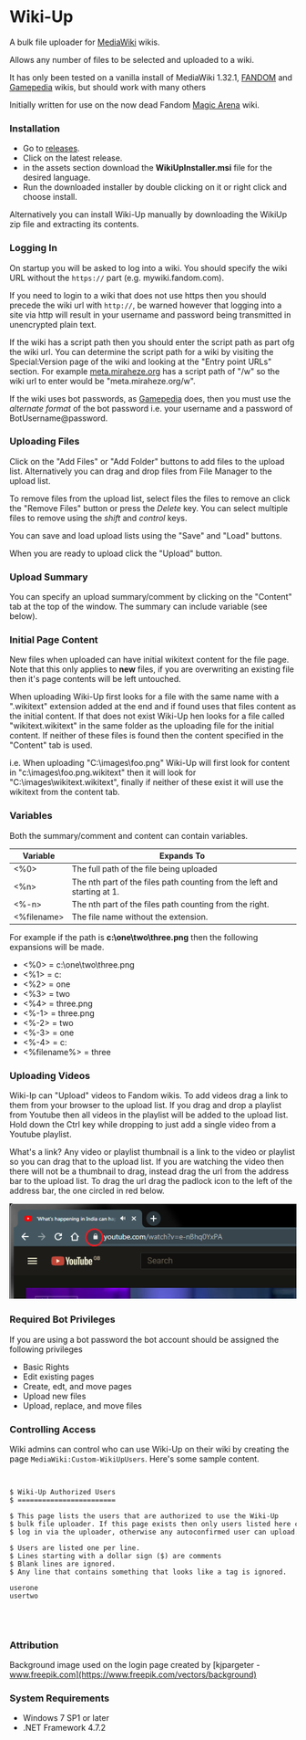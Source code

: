 # Wiki-Up

A bulk file uploader for [MediaWiki](https://www.mediawiki.org/wiki/MediaWiki) wikis.

Allows any number of files to be selected and uploaded to a wiki.

It has only been tested on a vanilla install of MediaWiki 1.32.1, [FANDOM](https://www.fandom.com/)
and [Gamepedia](https://www.gamepedia.com/) wikis, but should work with many others

Initially written for use on the now dead Fandom [Magic Arena](https://magicarena.fandom.com) wiki.

### Installation

* Go to [releases](https://github.com/Aspallar/Wiki-Up/releases).
* Click on the latest release.
* in the assets section download the **WikiUpInstaller.msi** file for the desired language.
* Run the downloaded installer by double clicking on it or right click and choose install.

Alternatively you can install Wiki-Up manually by downloading the WikiUp zip file and extracting its contents.

### Logging In

On startup you will be asked to log into a wiki. You should specify the wiki URL without 
the <code>https://</code> part (e.g. mywiki.fandom.com).

If you need to login to a wiki that does not use https then
you should precede the wiki url with <code>http://</code>, be warned however that logging into a site via http will result in your username and password being transmitted in unencrypted plain text.

If the wiki has a script path then you should enter the script path as part ofg the wiki url. You can determine the script path for a wiki by visiting the Special:Version page of the wiki and looking at the "Entry point URLs" section. For example [meta.miraheze.org](https://meta.miraheze.org/wiki/Special:Version) has a script path of "/w" so the wiki url to enter would be "meta.miraheze.org/w".

If the wiki uses bot passwords, as [Gamepedia](https://help.gamepedia.com/Logging_in_to_third-party_tools) does,
then you must use the *alternate format* of the bot password i.e. your username and a password of BotUsername@password.

### Uploading Files

Click on the "Add Files" or "Add Folder" buttons to add files to the upload list. Alternatively you can drag and drop files from File Manager to the upload list.

To remove files from the upload list, select files the files to remove an click the "Remove Files" button or press the *Delete* key. You can select multiple files to remove using the *shift* and *control* keys.

You can save and load upload lists using the "Save" and "Load" buttons.

When you are ready to upload click the "Upload" button.

### Upload Summary

You can specify an upload summary/comment by clicking on the "Content" tab at the top of the window. The summary can include variable (see below).

### Initial Page Content

New files when uploaded can have initial wikitext content for the file page. Note that this only applies to **new** files, if you are overwriting an existing file then it's page contents will be left untouched.

When uploading Wiki-Up first looks for a file with the same name with a ".wikitext" extension added at the end and if found uses that files content as the initial content. If that does not exist Wiki-Up  hen looks for a file called "wikitext.wikitext" in the same folder as the uploading file for the initial content. If neither of these files is found then the content specified in the "Content" tab is used.

i.e. When uploading "C:\images\foo.png" Wiki-Up will first look for content in "c:\images\foo.png.wikitext" then it will look for "C:\images\wikitext.wikitext", finally if neither of these exist it will use the wikitext from the content tab.

### Variables

Both the summary/comment and content can contain variables.

Variable | Expands To 
-------- | ---------
<%0> | The full path of the file being uploaded
<%n> | The nth part of the files path counting from the left and starting at 1.
<%-n> | The nth part of the files path counting from the right.
<%filename> | The file name without the extension.

For example if the path is **c:\one\two\three.png** then the following expansions will be made.

* <%0> = c:\one\two\three.png
* <%1> = c:
* <%2> = one
* <%3> = two
* <%4> = three.png
* <%-1> = three.png
* <%-2> = two
* <%-3> = one
* <%-4> = c:
* <%filename%> = three


### Uploading Videos

Wiki-Ip can "Upload" videos to Fandom wikis. To add videos drag a link to them from your browser to the upload list. If you drag and drop a playlist from Youtube then all videos in the playlist will be added to the upload list. Hold down the Ctrl key while dropping to just add a single video from a Youtube playlist.

What's a link? Any video or playlist thumbnail is a link to the video or playlist so you can drag that to the upload list. If you are watching the video then there will not be a thumbnail to drag, instead drag the url from the address bar to the upload list. To drag the url drag the padlock icon to the left of the address bar, the one circled in red below.

![Alt text](Images/WikiUDragVideo.png)

### Required Bot Privileges

If you are using a bot password the bot account should be assigned the following privileges
* Basic Rights
* Edit existing pages
* Create, edt, and move pages
* Upload new files
* Upload, replace, and move files

### Controlling Access

Wiki admins can control who can use Wiki-Up on their wiki by creating the page
<code>MediaWiki:Custom-WikiUpUsers</code>. Here's some sample content.
<code>
<pre>
$ Wiki-Up Authorized Users
$ ========================

$ This page lists the users that are authorized to use the Wiki-Up
$ bulk file uploader. If this page exists then only users listed here can
$ log in via the uploader, otherwise any autoconfirmed user can upload.

$ Users are listed one per line.
$ Lines starting with a dollar sign ($) are comments
$ Blank lines are ignored.
$ Any line that contains something that looks like a tag is ignored.

userone
usertwo
</pre>
</code>

### Attribution
Background image used on the login page created by [kjpargeter - www.freepik.com](https://www.freepik.com/vectors/background)

### System Requirements

* Windows 7 SP1 or later
* .NET Framework 4.7.2
